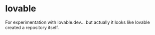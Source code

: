 # lovable
For experimentation with lovable.dev... but actually it looks like lovable created a repository itself.
